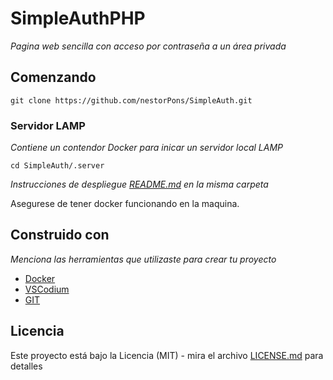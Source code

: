 # SimpleAuthPHP

_Pagina web sencilla con acceso por contraseña a un área privada_

## Comenzando

```
git clone https://github.com/nestorPons/SimpleAuth.git
```

### Servidor LAMP

_Contiene un contendor Docker para inicar un servidor local LAMP_

```
cd SimpleAuth/.server
```

_Instrucciones de despliegue [README.md](.server/README.md) en la misma carpeta_

Asegurese de tener docker funcionando en la maquina. 

## Construido con

_Menciona las herramientas que utilizaste para crear tu proyecto_

- [Docker](https://www.docker.com/)
- [VSCodium](https://vscodium.com/)
- [GIT](https://git-scm.com/)

## Licencia

Este proyecto está bajo la Licencia (MIT) - mira el archivo [LICENSE.md](LICENSE.md) para detalles
